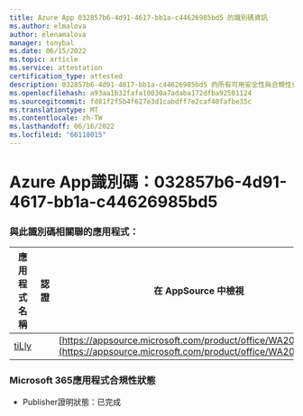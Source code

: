 ```yaml
---
title: Azure App 032857b6-4d91-4617-bb1a-c44626985bd5 的識別碼資訊
ms.author: elmalova
author: elenamalova
manager: tonybal
ms.date: 06/15/2022
ms.topic: article
ms.service: attestation
certification_type: attested
description: 032857b6-4d91-4617-bb1a-c44626985bd5 的所有可用安全性與合規性資訊。
ms.openlocfilehash: a93aa1b32fafa10030a7adaba172dfba92501124
ms.sourcegitcommit: fd81f2f5b4f627e3d1cabdff7e2caf40fafbe35c
ms.translationtype: MT
ms.contentlocale: zh-TW
ms.lasthandoff: 06/16/2022
ms.locfileid: "66118015"
---
```

# <a name="azure-app-id-032857b6-4d91-4617-bb1a-c44626985bd5"></a>Azure App識別碼：032857b6-4d91-4617-bb1a-c44626985bd5


### <a name="apps-associated-with-this-id"></a>與此識別碼相關聯的應用程式：
| **應用程式名稱** | **認證** | **在 AppSource 中檢視** |
|--------------|---------------|-----------------------|
| [tiLly](../forward/WA200003825.md) |  | [https://appsource.microsoft.com/product/office/WA200003825](https://appsource.microsoft.com/product/office/WA200003825) |

### <a name="microsoft-365-app-compliance-status"></a>Microsoft 365應用程式合規性狀態
- Publisher證明狀態：已完成
